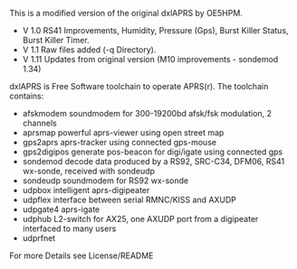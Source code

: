 This is a modified version of the original dxlAPRS by OE5HPM.

- V 1.0 RS41 Improvements, Humidity, Pressure (Gps), Burst Killer Status, Burst Killer Timer.
- V 1.1 Raw files added (-q Directory).
- V 1.11 Updates from original version (M10 improvements - sondemod 1.34)

dxlAPRS is Free Software toolchain to operate APRS(r). The toolchain contains:
- afskmodem	soundmodem for 300-19200bd afsk/fsk modulation, 2 channels
- aprsmap	powerful aprs-viewer using open street map
- gps2aprs	aprs-tracker using connected gps-mouse
- gps2digipos	generate pos-beacon for digi/igate using connected gps
- sondemod	decode data produced by a RS92, SRC-C34, DFM06, RS41 wx-sonde, received with sondeudp
- sondeudp	soundmodem for RS92 wx-sonde
- udpbox	intelligent aprs-digipeater
- udpflex	interface between serial RMNC/KISS and AXUDP
- udpgate4	aprs-igate
- udphub	L2-switch for AX25, one AXUDP port from a digipeater interfaced
		to many users
- udprfnet

For more Details see License/README
